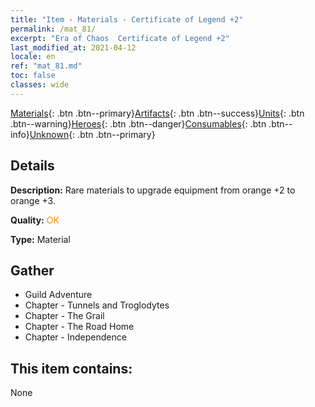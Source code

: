 ```yaml
---
title: "Item - Materials - Certificate of Legend +2"
permalink: /mat_81/
excerpt: "Era of Chaos  Certificate of Legend +2"
last_modified_at: 2021-04-12
locale: en
ref: "mat_81.md"
toc: false
classes: wide
---
```

 [Materials](/Items/){: .btn .btn--primary}[Artifacts](/Items/Artifacts/){: .btn .btn--success}[Units](/Items/Units/){: .btn .btn--warning}[Heroes](/Items/Heroes/){: .btn .btn--danger}[Consumables](/Items/Consumables/){: .btn .btn--info}[Unknown](/Items/Unknown/){: .btn .btn--primary}

## Details
 **Description:** Rare materials to upgrade equipment from orange +2 to orange +3.

 **Quality:** <span style="color: #FF8C00">OK</span>

 **Type:** Material

## Gather

*    Guild Adventure 
*    Chapter - Tunnels and Troglodytes 
*    Chapter - The Grail 
*    Chapter - The Road Home 
*    Chapter - Independence 

## This item contains:

  None

